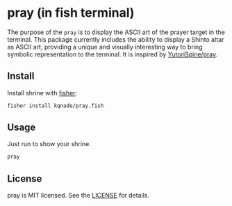 # pray (in fish terminal)

The purpose of the `pray` is to display the ASCII art of the prayer target in the terminal. 
This package currently includes the ability to display a Shinto altar as ASCII art, providing a unique and visually interesting way to bring symbolic representation to the terminal.
It is inspired by [YutoriSpine/pray](https://github.com/YutoriSpine/pray).

## Install

Install shrine with [fisher](https://github.com/jorgebucaran/fisher):

```sh
fisher install kqnade/pray.fish
```

## Usage

Just run to show your shrine.

```sh
pray
```

## License

pray is MIT licensed. See the [LICENSE](./LICENSE) for details.


